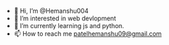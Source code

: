 - 👋 Hi, I’m @Hemanshu004
- 👀 I’m interested in web devlopment
- 🌱 I’m currently learning js and python.
- 📫 How to reach me patelhemanshu09@gmail.com
